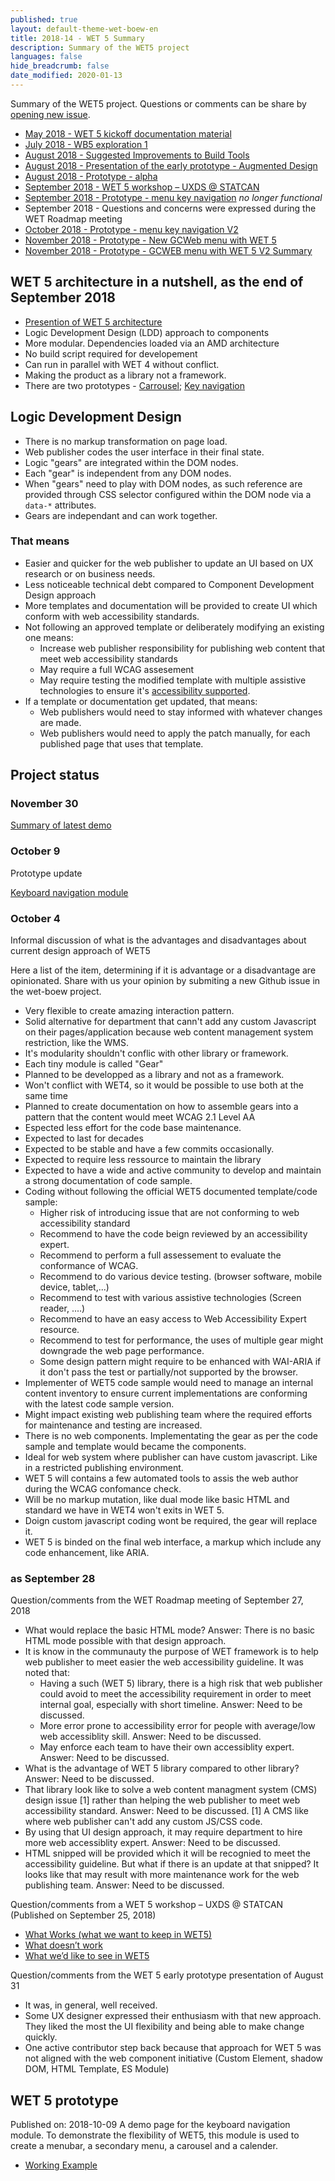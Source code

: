 ```yaml
---
published: true
layout: default-theme-wet-boew-en
title: 2018-14 - WET 5 Summary
description: Summary of the WET5 project
languages: false
hide_breadcrumb: false
date_modified: 2020-01-13
---
```


Summary of the WET5 project. Questions or comments can be share by [opening new issue](https://github.com/wet-boew/wet-boew/issues/new).

* [May 2018 - WET 5 kickoff documentation material](2018-3-wet5-kickoff.html)
* [July 2018 - WB5 exploration 1](2018-6-wb5-exploration-1.html)
* [August 2018 - Suggested Improvements to Build Tools](2018-9-grunt.html)
* [August 2018 - Presentation of the early prototype - Augmented Design](2018-11-wet5-augmented-design-presentation.html)
* [August 2018 - Prototype - alpha](2018-assets/2018-11-prototype/stacks/docs/index.html)
* [September 2018 - WET 5 workshop – UXDS @ STATCAN](2018-13-wet5-workshop-statcan.html)
* [September 2018 - Prototype - menu key navigation](2018-assets/2018-11-prototype/stacks/docs/nav-demo.html) *no longer functional*
* September 2018 - Questions and concerns were expressed during the WET Roadmap meeting
* [October 2018 - Prototype - menu key navigation V2](2018-assets/2018-11-prototype/stacks/docs/nav-demo-v2.html)
* [November 2018 - Prototype - New GCWeb menu with WET 5 ](2018-assets/2018-11-prototype/stacks/docs/gcweb-v2-menu.html)
* [November 2018 - Prototype - GCWEB menu with WET 5 V2 ](2018-assets/2018-11-prototype/stacks/docs/gcweb-v3-menu.html) [Summary](2018-assets/2018-11-prototype/docs/gcweb-menu-report)



## WET 5 architecture in a nutshell, as the end of September 2018

* [Presention of WET 5 architecture](2018-11-wet5-augmented-design-presentation.html)
* Logic Development Design (LDD) approach to components
* More modular. Dependencies loaded via an AMD architecture
* No build script required for developement
* Can run in parallel with WET 4 without conflict.
* Making the product as a library not a framework.
* There are two prototypes - [Carrousel](2018-assets/2018-11-prototype/stacks/docs/index.html); [Key navigation](2018-assets/2018-11-prototype/stacks/docs/nav-demo.html)

## Logic Development Design

* There is no markup transformation on page load.
* Web publisher codes the user interface in their final state.
* Logic "gears" are integrated within the DOM nodes.
* Each "gear" is independent from any DOM nodes.
* When "gears" need to play with DOM nodes, as such reference are provided through CSS selector configured within the DOM node via a ```data-*``` attributes.
* Gears are independant and can work together.

### That means

* Easier and quicker for the web publisher to update an UI based on UX research or on business needs.
* Less noticeable technical debt compared to Component Development Design approach
* More templates and documentation will be provided to create UI which conform with web accessibility standards.
* Not following an approved template or deliberately modifying an existing one means:
	* Increase web publisher responsibility for publishing web content that meet web accessibility standards
	* May require a full WCAG assesement
	* May require testing the modified template with multiple assistive technologies to ensure it's [accessibility supported](https://www.w3.org/TR/UNDERSTANDING-WCAG20/conformance.html#uc-accessibility-support-head).
* If a template or documentation get updated, that means:
	* Web publishers would need to stay informed with whatever changes are made.
	* Web publishers would need to apply the patch manually, for each published page that uses that template.

## Project status

### November 30

[Summary of latest demo](2018-assets/2018-11-prototype/docs/gcweb-menu-report)

### October 9

Prototype update

[Keyboard navigation module](2018-assets/2018-11-prototype/stacks/docs/nav-demo-v2.html)

### October 4

Informal discussion of what is the advantages and disadvantages about current design approach of WET5

Here a list of the item, determining if it is advantage or a disadvantage are opinionated. Share with us your opinion by submiting a new Github issue in the wet-boew project.

* Very flexible to create amazing interaction pattern.
* Solid alternative for department that cann't add any custom Javascript on their pages/application because web content management system restriction, like the WMS.
* It's modularity shouldn't conflic with other library or framework.
* Each tiny module is called "Gear"
* Planned to be developped as a library and not as a framework.
* Won't conflict with WET4, so it would be possible to use both at the same time
* Planned to create documentation on how to assemble gears into a pattern that the content would meet WCAG 2.1 Level AA
* Espected less effort for the code base maintenance.
* Expected to last for decades
* Expected to be stable and have a few commits occasionally.
* Expected to require less ressource to maintain the library
* Expected to have a wide and active community to develop and maintain a strong documentation of code sample.
* Coding without following the official WET5 documented template/code sample:
	* Higher risk of introducing issue that are not conforming to web accessibility standard
	* Recommend to have the code beign reviewed by an accessibility expert.
	* Recommend to perform a full assessement to evaluate the conformance of WCAG.
	* Recommend to do various device testing. (browser software, mobile device, tablet,...)
	* Recommend to test with various assistive technologies (Screen reader, ....)
	* Recommend to have an easy access to Web Accessibility Expert resource.
	* Recommend to test for performance, the uses of multiple gear might downgrade the web page performance.
	* Some design pattern might require to be enhanced with WAI-ARIA if it don't pass the test or partially/not supported by the browser.
* Implementer of WET5 code sample would need to manage an internal content inventory to ensure current implementations are conforming with the latest code sample version.
* Might impact existing web publishing team where the required efforts for maintenance and testing are increased.
* There is no web components. Implementating the gear as per the code sample and template would became the components.
* Ideal for web system where publisher can have custom javascript. Like in a restricted publishing environment.
* WET 5 will contains a few automated tools to assis the web author during the WCAG confomance check.
* Will be no markup mutation, like dual mode like basic HTML and standard we have in WET4 won't exits in WET 5.
* Doign custom javascript coding wont be required, the gear will replace it.
* WET 5 is binded on the final web interface, a markup which include any code enhancement, like ARIA.

### as September 28

Question/comments from the WET Roadmap meeting of September 27, 2018

* What would replace the basic HTML mode? Answer: There is no basic HTML mode possible with that design approach.
* It is know in the communauty the purpose of WET framework is to help web publisher to meet easier the web accessibility guideline. It was noted that:
	* Having a such (WET 5) library, there is a high risk that web publisher could avoid to meet the accessibility requirement in order to meet internal goal, especially with short timeline. Answer: Need to be discussed.
	* More error prone to accessibility error for people with average/low web accessiblity skill. Answer: Need to be discussed.
	* May enforce each team to have their own accessiblity expert. Answer: Need to be discussed.
* What is the advantage of WET 5 library compared to other library? Answer: Need to be discussed.
* That library look like to solve a web content managment system (CMS) design issue [1] rather than helping the web publisher to meet web accessibility standard. Answer: Need to be discussed. [1] A CMS like where web publisher can't add any custom JS/CSS code.
* By using that UI design approach, it may require department to hire more web accessiblity expert. Answer: Need to be discussed.
* HTML snipped will be provided which it will be recognied to meet the accessibility guideline. But what if there is an update at that snipped? It looks like that may result with more maintenance work for the web publishing team. Answer: Need to be discussed.

Question/comments from a WET 5 workshop – UXDS @ STATCAN (Published on September 25, 2018)

* [What Works (what we want to keep in WET5)](2018-13-wet5-workshop-statcan.html#what-works-what-we-want-to-keep-in-wet5)
* [What doesn’t work](2018-13-wet5-workshop-statcan.html#what-doesnt-work)
* [What we’d like to see in WET5](2018-13-wet5-workshop-statcan.html#what-wed-like-to-see-in-wet5)


Question/comments from the WET 5 early prototype presentation of August 31

* It was, in general, well received.
* Some UX designer expressed their enthusiasm with that new approach. They liked the most the UI flexibility and being able to make change quickly.
* One active contributor step back because that approach for WET 5 was not aligned with the web component initiative (Custom Element, shadow DOM, HTML Template, ES Module)

## WET 5 prototype

Published on: 2018-10-09
A demo page for the keyboard navigation module. To demonstrate the flexibility of WET5, this module is used to create a menubar, a secondary menu, a carousel and a calender.
* [Working Example](2018-assets/2018-11-prototype/stacks/docs/nav-demo-v2.html)
